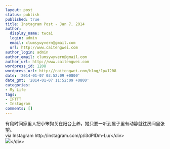 ```yaml
---
layout: post
status: publish
published: true
title: Instagram Post - Jan 7, 2014
author:
  display_name: twcai
  login: admin
  email: clumsywyvern@gmail.com
  url: http://www.caitengwei.com
author_login: admin
author_email: clumsywyvern@gmail.com
author_url: http://www.caitengwei.com
wordpress_id: 1208
wordpress_url: http://caitengwei.com/blog/?p=1208
date: '2014-01-07 03:52:09 +0800'
date_gmt: '2014-01-07 11:52:09 +0800'
categories:
- My Life
tags:
- IFTTT
- Instagram
comments: []
---
```

<div>
<div>有段时间家里人把小笨狗关在阳台上养，她只要一听到屋子里有动静就往房间里张望。
<div&#47;><br &#47;>
<div>via Instagram http:&#47;&#47;instagram.com&#47;p&#47;i3dPlDm-Lu&#47;<&#47;div><br &#47;><img src='http:&#47;&#47;distilleryimage0.s3.amazonaws.com&#47;056012f0779011e3a8000e98683cb2d8_8.jpg' style='max-width:600px;' &#47;><br&#47;><&#47;div></p>
